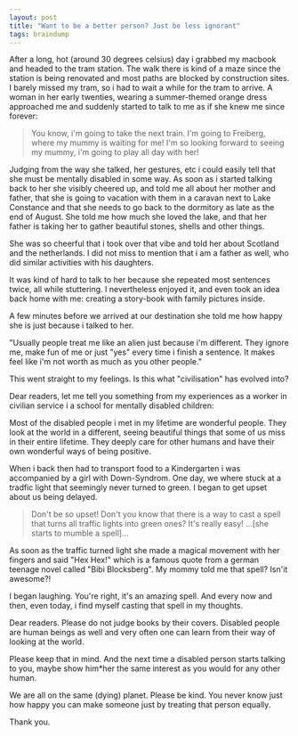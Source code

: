 ```yaml
---
layout: post
title: "Want to be a better person? Just be less ignorant"
tags: braindump
---
```


After a long, hot (around 30 degrees celsius) day i grabbed my macbook and headed to the tram station. The walk there is kind of a maze since the station is being renovated and most paths are blocked by construction sites. I barely missed my tram, so i had to wait a while for the tram to arrive. 
A woman in her early twenties, wearing a summer-themed orange dress approached me and suddenly started to talk to me as if she knew me since forever:

> You know, i'm going to take the next train. I'm going to Freiberg, where my mummy is waiting for me! I'm so looking forward to seeing my mummy, i'm going to play all day with her! 

Judging from the way she talked, her gestures, etc i could easily tell that she must be mentally disabled in some way. As soon as i started talking back to her she visibly cheered up, and told me all about her mother and father, that she is going to vacation with them in a caravan next to Lake Constance and that she needs to go back to the dormitory as late as the end of August. She told me how much she loved the lake, and that her father is taking her to gather beautiful stones, shells and other things.

She was so cheerful that i took over that vibe and told her about Scotland and the netherlands. I did not miss to mention that i am a father as well, who did similar activities with his daughters. 

It was kind of hard to talk to her because she repeated most sentences twice, all while stuttering. I nevertheless enjoyed it, and even took an idea back home with me: creating  a story-book with family pictures inside.

A few minutes before we arrived at our destination she told me how happy she is just because i talked to her.

"Usually people treat me like an alien just because i'm different. They ignore me, make fun of me or just "yes" every time i finish a sentence. It makes feel like i'm not worth as much as you other people."

This went straight to my feelings. Is this what "civilisation" has evolved into? 

Dear readers, let me tell you something from my experiences as a worker in civilian service i a school for mentally disabled children:

Most of the disabled people i met in my lifetime are wonderful people. They look at the world in a different, seeing beautiful things that some of us miss in their entire lifetime. They deeply care for other humans and have their own wonderful ways of being positive.

When i back then had to transport food to a Kindergarten i was accompanied by a girl with Down-Syndrom. One day, we where stuck at a tradfic light that seemingly never turned to green. I began to get upset about us being delayed.

> Don't be so upset! Don't you know that there is a way to cast a spell that turns all traffic lights into green ones? It's really easy! ...[she starts to mumble a spell]...

As soon as the traffic turned light she made a magical movement with her fingers and said "Hex Hex!" which is a famous quote from a german teenage novel called "Bibi Blocksberg".
My mommy told me that spell? Isn'it awesome?!

I began laughing. You're right, it's an amazing spell. And every now and then, even today, i find myself casting that spell in my thoughts.

Dear readers. Please do not judge books by their covers. Disabled people are human beings as well and very often one can learn from their way of looking at the world.

Please keep that in mind. And the next time a disabled person starts talking to you, maybe show him*her the same interest as you would for any other human.

We are all on the same (dying) planet. Please be kind. You never know just how happy you can make someone just by treating that person equally. 

Thank you.